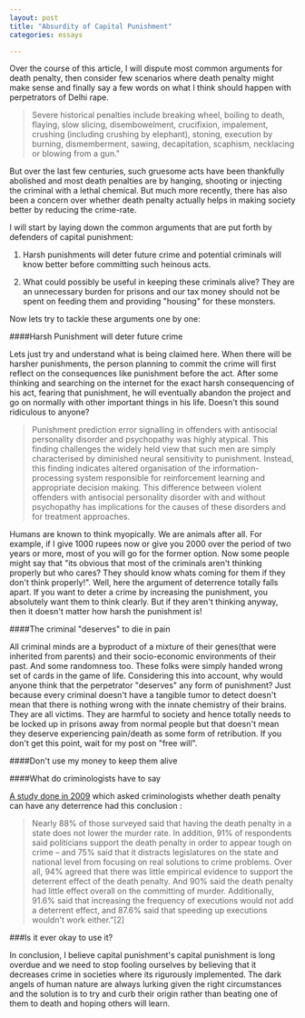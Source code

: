 ```yaml
---
layout: post
title: "Absurdity of Capital Punishment"
categories: essays

---
```



Over the course of this article, I will dispute most common arguments for death penalty, then consider few scenarios where death penalty might make sense and finally say a few words on what I think should happen with perpetrators of Delhi rape. 


>Severe historical penalties include breaking wheel, boiling to death, flaying, slow slicing, disembowelment, crucifixion, impalement, crushing (including crushing by elephant), stoning, execution by burning, dismemberment, sawing, decapitation, scaphism, necklacing or blowing from a gun."


But over the last few centuries, such gruesome acts have been thankfully abolished and most death penalties are by hanging, shooting or injecting the criminal with a lethal chemical. But much more recently, there has also been a concern over whether death penalty actually helps in making society better by reducing the crime-rate. 


I will start by laying down the common arguments that are put forth by defenders of capital punishment: 

1. Harsh punishments will deter future crime and potential criminals will know better before committing such heinous acts.


3. What could possibly be useful in keeping these criminals alive? They are an unnecessary burden for prisons and our tax money should not be spent on feeding them and providing "housing" for these monsters.


Now lets try to tackle these arguments one by one:


####Harsh Punishment will deter future crime

Lets just try and understand what is being claimed here. When there will be harsher punishments, the person planning to commit the crime will first reflect on the consequences like punishment before the act. After some thinking and searching on the internet for the exact harsh consequencing of his act, fearing that punishment, he will eventually abandon the project and go on normally with other important things in his life. Doesn't this sound ridiculous to anyone?


  >Punishment prediction error signalling in offenders with antisocial personality disorder and psychopathy was highly atypical. This finding challenges the widely held view that such men are simply characterised by diminished neural sensitivity to punishment. Instead, this finding indicates altered organisation of the information-processing system responsible for reinforcement learning and appropriate decision making. This difference between violent offenders with antisocial personality disorder with and without psychopathy has implications for the causes of these disorders and for treatment approaches.

Humans are known to think myopically. We are animals after all. For example, if I give 1000 rupees now or give you 2000 over the period of two years or more, most of you will go for the former option. Now some people might say that "its obvious that most of the criminals aren't thinking properly but who cares? They should know whats coming for them if they don't think properly!". Well, here the argument of deterrence totally falls apart. If you want to deter a crime by increasing the punishment, you absolutely want them to think clearly. But if they aren't thinking anyway, then it doesn't matter how harsh the punishment is!






####The criminal "deserves" to die in pain


All criminal minds are a byproduct of a mixture of their genes(that were inherited from parents) and their socio-economic environments of their past. And some randomness too. These folks were simply handed wrong set of cards in the game of life. Considering this into account, why would anyone think that the perpetrator "deserves" any form of punishment? Just because every criminal doesn't have a tangible tumor to detect doesn't mean that there is nothing wrong with the innate chemistry of their brains. They are all victims. They are harmful to society and hence totally needs to be locked up in prisons away from normal people but that doesn't mean they deserve experiencing pain/death as some form of retribution. If you don't get this point, wait for my post on "free will".




####Don't use my money to keep them alive




####What do criminologists have to say

[A study done in 2009](http://www.deathpenaltyinfo.org/study-88-criminologists-do-not-believe-death-penalty-effective-deterrent) which asked criminologists whether death penalty can have any deterrence had this conclusion :

>Nearly 88% of those surveyed said that having the death penalty in a state does not lower the murder rate. In addition, 91% of respondents said politicians support the death penalty in order to appear tough on crime – and 75% said that it distracts legislatures on the state and national level from focusing on real solutions to crime problems. Over all, 94% agreed that there was little empirical evidence to support the deterrent effect of the death penalty. And 90% said the death penalty had little effect overall on the committing of murder. Additionally, 91.6% said that increasing the frequency of executions would not add a deterrent effect, and 87.6% said that speeding up executions wouldn't work either.”[2]


###Is it ever okay to use it? 




In conclusion, I believe capital punishment's capital punishment is long overdue and we need to stop fooling ourselves by believing that it decreases crime in societies where its rigurously implemented. The dark angels of human nature are always lurking given the right circumstances and the solution is to try and curb their origin rather than beating one of them to death and hoping others will learn. 


 


